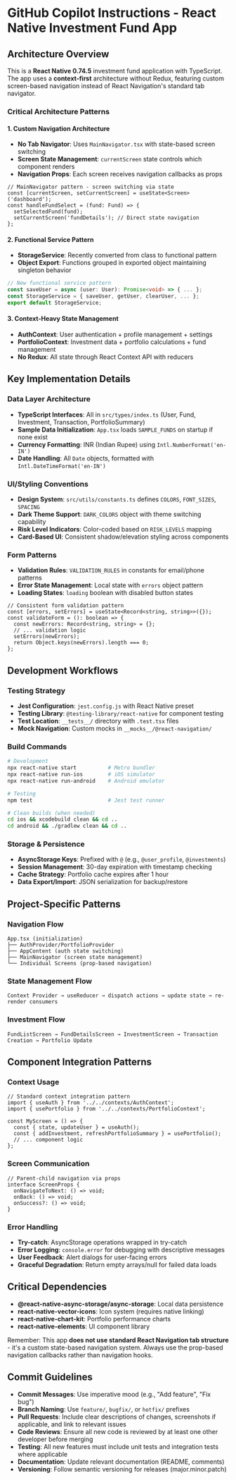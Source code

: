 # GitHub Copilot Instructions - React Native Investment Fund App

## Architecture Overview

This is a **React Native 0.74.5** investment fund application with TypeScript. The app uses a **context-first** architecture without Redux, featuring custom screen-based navigation instead of React Navigation's standard tab navigator.

### Critical Architecture Patterns

#### 1. Custom Navigation Architecture
- **No Tab Navigator**: Uses `MainNavigator.tsx` with state-based screen switching
- **Screen State Management**: `currentScreen` state controls which component renders
- **Navigation Props**: Each screen receives navigation callbacks as props
```tsx
// MainNavigator pattern - screen switching via state
const [currentScreen, setCurrentScreen] = useState<Screen>('dashboard');
const handleFundSelect = (fund: Fund) => {
  setSelectedFund(fund);
  setCurrentScreen('fundDetails'); // Direct state navigation
};
```

#### 2. Functional Service Pattern
- **StorageService**: Recently converted from class to functional pattern
- **Object Export**: Functions grouped in exported object maintaining singleton behavior
```typescript
// New functional service pattern
const saveUser = async (user: User): Promise<void> => { ... };
const StorageService = { saveUser, getUser, clearUser, ... };
export default StorageService;
```

#### 3. Context-Heavy State Management
- **AuthContext**: User authentication + profile management + settings
- **PortfolioContext**: Investment data + portfolio calculations + fund management
- **No Redux**: All state through React Context API with reducers

## Key Implementation Details

### Data Layer Architecture
- **TypeScript Interfaces**: All in `src/types/index.ts` (User, Fund, Investment, Transaction, PortfolioSummary)
- **Sample Data Initialization**: `App.tsx` loads `SAMPLE_FUNDS` on startup if none exist
- **Currency Formatting**: INR (Indian Rupee) using `Intl.NumberFormat('en-IN')`
- **Date Handling**: All `Date` objects, formatted with `Intl.DateTimeFormat('en-IN')`

### UI/Styling Conventions
- **Design System**: `src/utils/constants.ts` defines `COLORS`, `FONT_SIZES`, `SPACING`
- **Dark Theme Support**: `DARK_COLORS` object with theme switching capability
- **Risk Level Indicators**: Color-coded based on `RISK_LEVELS` mapping
- **Card-Based UI**: Consistent shadow/elevation styling across components

### Form Patterns
- **Validation Rules**: `VALIDATION_RULES` in constants for email/phone patterns
- **Error State Management**: Local state with `errors` object pattern
- **Loading States**: `loading` boolean with disabled button states
```tsx
// Consistent form validation pattern
const [errors, setErrors] = useState<Record<string, string>>({});
const validateForm = (): boolean => {
  const newErrors: Record<string, string> = {};
  // ... validation logic
  setErrors(newErrors);
  return Object.keys(newErrors).length === 0;
};
```

## Development Workflows

### Testing Strategy
- **Jest Configuration**: `jest.config.js` with React Native preset
- **Testing Library**: `@testing-library/react-native` for component testing
- **Test Location**: `__tests__/` directory with `.test.tsx` files
- **Mock Navigation**: Custom mocks in `__mocks__/@react-navigation/`

### Build Commands
```bash
# Development
npx react-native start          # Metro bundler
npx react-native run-ios        # iOS simulator
npx react-native run-android    # Android emulator

# Testing
npm test                        # Jest test runner

# Clean builds (when needed)
cd ios && xcodebuild clean && cd ..
cd android && ./gradlew clean && cd ..
```

### Storage & Persistence
- **AsyncStorage Keys**: Prefixed with `@` (e.g., `@user_profile`, `@investments`)
- **Session Management**: 30-day expiration with timestamp checking
- **Cache Strategy**: Portfolio cache expires after 1 hour
- **Data Export/Import**: JSON serialization for backup/restore

## Project-Specific Patterns

### Navigation Flow
```
App.tsx (initialization)
├── AuthProvider/PortfolioProvider
├── AppContent (auth state switching)
├── MainNavigator (screen state management)
└── Individual Screens (prop-based navigation)
```

### State Management Flow
```
Context Provider → useReducer → dispatch actions → update state → re-render consumers
```

### Investment Flow
```
FundListScreen → FundDetailsScreen → InvestmentScreen → Transaction Creation → Portfolio Update
```

## Component Integration Patterns

### Context Usage
```tsx
// Standard context integration pattern
import { useAuth } from '../../contexts/AuthContext';
import { usePortfolio } from '../../contexts/PortfolioContext';

const MyScreen = () => {
  const { state, updateUser } = useAuth();
  const { addInvestment, refreshPortfolioSummary } = usePortfolio();
  // ... component logic
};
```

### Screen Communication
```tsx
// Parent-child navigation via props
interface ScreenProps {
  onNavigateToNext: () => void;
  onBack: () => void;
  onSuccess?: () => void;
}
```

### Error Handling
- **Try-catch**: AsyncStorage operations wrapped in try-catch
- **Error Logging**: `console.error` for debugging with descriptive messages
- **User Feedback**: Alert dialogs for user-facing errors
- **Graceful Degradation**: Return empty arrays/null for failed data loads

## Critical Dependencies

- **@react-native-async-storage/async-storage**: Local data persistence
- **react-native-vector-icons**: Icon system (requires native linking)
- **react-native-chart-kit**: Portfolio performance charts
- **react-native-elements**: UI component library

Remember: This app **does not use standard React Navigation tab structure** - it's a custom state-based navigation system. Always use the prop-based navigation callbacks rather than navigation hooks.

## Commit Guidelines
- **Commit Messages**: Use imperative mood (e.g., "Add feature", "Fix bug")
- **Branch Naming**: Use `feature/`, `bugfix/`, or `hotfix/` prefixes
- **Pull Requests**: Include clear descriptions of changes, screenshots if applicable, and link to relevant issues
- **Code Reviews**: Ensure all new code is reviewed by at least one other developer before merging
- **Testing**: All new features must include unit tests and integration tests where applicable
- **Documentation**: Update relevant documentation (README, comments)
- **Versioning**: Follow semantic versioning for releases (major.minor.patch) 
